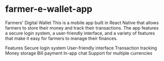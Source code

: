 # farmer-e-wallet-app
Farmers' Digital Wallet
This is a mobile app built in React Native that allows farmers to store their money and track their transactions. The app features a secure login system, a user-friendly interface, and a variety of features that make it easy for farmers to manage their finances.

Features
Secure login system
User-friendly interface
Transaction tracking
Money storage
Bill payment
In-app chat
Support for multiple currencies
